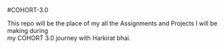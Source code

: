 #COHORT-3.0

This repo will be the place of my all the Assignments and Projects I will be making during <br>
my COHORT 3.0 journey with Harkirat bhai.



